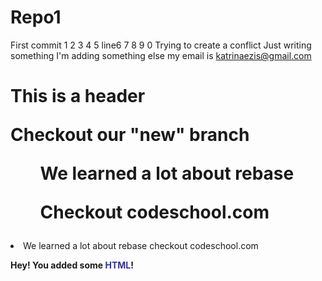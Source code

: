 Repo1
=====
First commit
1
2
3
4
5
line6
7
8
9
0
Trying to create a conflict 
Just writing something
I'm adding something else
my email is katrinaezis@gmail.com
<h1>This is a header
<p>Checkout our "new" branch </p>

<p> <OL>We learned a lot about rebase</OL>
	<ol>Checkout codeschool.com</ol></p>
</h1>
<p> <li>We learned a lot about rebase
checkout <link rel="stylesheet" type="text/css" href="http://www.codeschool.com/"> codeschool.com </li> </p>
</h1>

<b>Hey!  You added some <span style="color: #333399;">HTML</span>!</b>

